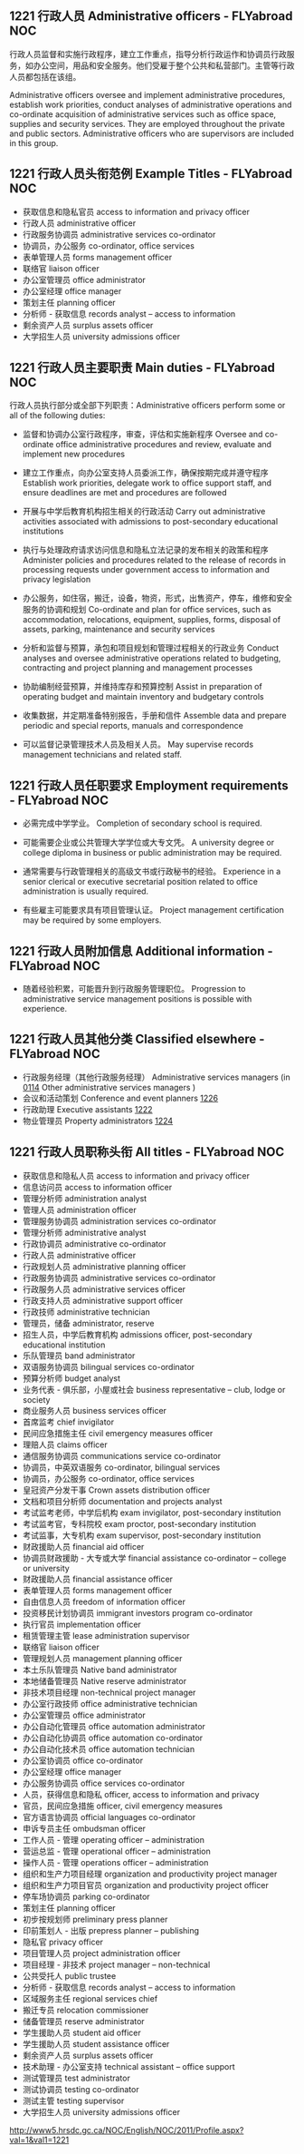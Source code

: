 ## 1221 行政人员 Administrative officers - FLYabroad NOC

行政人员监督和实施行政程序，建立工作重点，指导分析行政运作和协调员行政服务，如办公空间，用品和安全服务。他们受雇于整个公共和私营部门。主管等行政人员都包括在该组。

Administrative officers oversee and implement administrative procedures, establish work priorities, conduct analyses of administrative operations and co-ordinate acquisition of administrative services such as office space, supplies and security services. They are employed throughout the private and public sectors. Administrative officers who are supervisors are included in this group.

## 1221 行政人员头衔范例 Example Titles - FLYabroad NOC

* 获取信息和隐私官员 access to information and privacy officer
* 行政人员 administrative officer
* 行政服务协调员 administrative services co-ordinator
* 协调员，办公服务 co-ordinator, office services
* 表单管理人员 forms management officer
* 联络官 liaison officer
* 办公室管理员 office administrator
* 办公室经理 office manager
* 策划主任 planning officer
* 分析师 - 获取信息 records analyst – access to information
* 剩余资产人员 surplus assets officer
* 大学招生人员 university admissions officer

## 1221 行政人员主要职责 Main duties - FLYabroad NOC

行政人员执行部分或全部下列职责：Administrative officers perform some or all of the following duties:

* 监督和协调办公室行政程序，审查，评估和实施新程序
Oversee and co-ordinate office administrative procedures and review, evaluate and implement new procedures

* 建立工作重点，向办公室支持人员委派工作，确保按期完成并遵守程序
Establish work priorities, delegate work to office support staff, and ensure deadlines are met and procedures are followed

* 开展与中学后教育机构招生相关的行政活动
Carry out administrative activities associated with admissions to post-secondary educational institutions

* 执行与处理政府请求访问信息和隐私立法记录的发布相关的政策和程序
Administer policies and procedures related to the release of records in processing requests under government access to information and privacy legislation

* 办公服务，如住宿，搬迁，设备，物资，形式，出售资产，停车，维修和安全服务的协调和规划
Co-ordinate and plan for office services, such as accommodation, relocations, equipment, supplies, forms, disposal of assets, parking, maintenance and security services

* 分析和监督与预算，承包和项目规划和管理过程相关的行政业务
Conduct analyses and oversee administrative operations related to budgeting, contracting and project planning and management processes

* 协助编制经营预算，并维持库存和预算控制
Assist in preparation of operating budget and maintain inventory and budgetary controls

* 收集数据，并定期准备特别报告，手册和信件
Assemble data and prepare periodic and special reports, manuals and correspondence

* 可以监督记录管理技术人员及相关人员。
May supervise records management technicians and related staff.

## 1221 行政人员任职要求 Employment requirements - FLYabroad NOC

* 必需完成中学学业。
Completion of secondary school is required.

* 可能需要企业或公共管理大学学位或大专文凭。
A university degree or college diploma in business or public administration may be required.

* 通常需要与行政管理相关的高级文书或行政秘书的经验。
Experience in a senior clerical or executive secretarial position related to office administration is usually required.

* 有些雇主可能要求具有项目管理认证。
Project management certification may be required by some employers.

## 1221 行政人员附加信息 Additional information - FLYabroad NOC

* 随着经验积累，可能晋升到行政服务管理职位。
Progression to administrative service management positions is possible with experience.

## 1221 行政人员其他分类 Classified elsewhere - FLYabroad NOC

* 行政服务经理（其他行政服务经理） Administrative services managers (in [0114](0114) Other administrative services managers )
* 会议和活动策划 Conference and event planners [1226](1226)
* 行政助理 Executive assistants [1222](1222)
* 物业管理员 Property administrators [1224](1224)

## 1221 行政人员职称头衔 All titles - FLYabroad NOC

* 获取信息和隐私人员 access to information and privacy officer
* 信息访问员 access to information officer
* 管理分析师 administration analyst
* 管理人员 administration officer
* 管理服务协调员 administration services co-ordinator
* 管理分析师 administrative analyst
* 行政协调员 administrative co-ordinator
* 行政人员 administrative officer
* 行政规划人员 administrative planning officer
* 行政服务协调员 administrative services co-ordinator
* 行政服务人员 administrative services officer
* 行政支持人员 administrative support officer
* 行政技师 administrative technician
* 管理员，储备 administrator, reserve
* 招生人员，中学后教育机构 admissions officer, post-secondary educational institution
* 乐队管理员 band administrator
* 双语服务协调员 bilingual services co-ordinator
* 预算分析师 budget analyst
* 业务代表 - 俱乐部，小屋或社会 business representative – club, lodge or society
* 商业服务人员 business services officer
* 首席监考 chief invigilator
* 民间应急措施主任 civil emergency measures officer
* 理赔人员 claims officer
* 通信服务协调员 communications service co-ordinator
* 协调员，中英双语服务 co-ordinator, bilingual services
* 协调员，办公服务 co-ordinator, office services
* 皇冠资产分发干事 Crown assets distribution officer
* 文档和项目分析师 documentation and projects analyst
* 考试监考老师，中学后机构 exam invigilator, post-secondary institution
* 考试监考官，专科院校 exam proctor, post-secondary institution
* 考试监事，大专机构 exam supervisor, post-secondary institution
* 财政援助人员 financial aid officer
* 协调员财政援助 - 大专或大学 financial assistance co-ordinator – college or university
* 财政援助人员 financial assistance officer
* 表单管理人员 forms management officer
* 自由信息人员 freedom of information officer
* 投资移民计划协调员 immigrant investors program co-ordinator
* 执行官员 implementation officer
* 租赁管理主管 lease administration supervisor
* 联络官 liaison officer
* 管理规划人员 management planning officer
* 本土乐队管理员 Native band administrator
* 本地储备管理员 Native reserve administrator
* 非技术项目经理 non-technical project manager
* 办公室行政技师 office administrative technician
* 办公室管理员 office administrator
* 办公自动化管理​​员 office automation administrator
* 办公自动化协调员 office automation co-ordinator
* 办公自动化技术员 office automation technician
* 办公室协调员 office co-ordinator
* 办公室经理 office manager
* 办公服务协调员 office services co-ordinator
* 人员，获得信息和隐私 officer, access to information and privacy
* 官员，民间应急措施 officer, civil emergency measures
* 官方语言协调员 official languages co-ordinator
* 申诉专员主任 ombudsman officer
* 工作人员 - 管理 operating officer – administration
* 营运总监 - 管理 operational officer – administration
* 操作人员 - 管理 operations officer – administration
* 组织和生产力项目经理 organization and productivity project manager
* 组织和生产力项目官员 organization and productivity project officer
* 停车场协调员 parking co-ordinator
* 策划主任 planning officer
* 初步按规划师 preliminary press planner
* 印前策划人 - 出版 prepress planner – publishing
* 隐私官 privacy officer
* 项目管理人员 project administration officer
* 项目经理 - 非技术 project manager – non-technical
* 公共受托人 public trustee
* 分析师 - 获取信息 records analyst – access to information
* 区域服务主任 regional services chief
* 搬迁专员 relocation commissioner
* 储备管理员 reserve administrator
* 学生援助人员 student aid officer
* 学生援助人员 student assistance officer
* 剩余资产人员 surplus assets officer
* 技术助理 - 办公室支持 technical assistant – office support
* 测试管理员 test administrator
* 测试协调员 testing co-ordinator
* 测试主管 testing supervisor
* 大学招生人员 university admissions officer

http://www5.hrsdc.gc.ca/NOC/English/NOC/2011/Profile.aspx?val=1&val1=1221